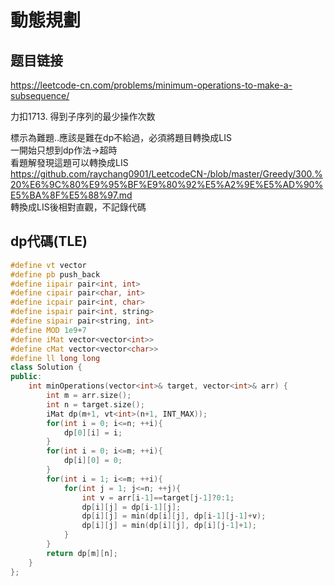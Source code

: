 # 動態規劃

## 题目链接

https://leetcode-cn.com/problems/minimum-operations-to-make-a-subsequence/

力扣1713. 得到子序列的最少操作次数

標示為難題..應該是難在dp不給過，必須將題目轉換成LIS     
一開始只想到dp作法->超時    
看題解發現這題可以轉換成LIS     
https://github.com/raychang0901/LeetcodeCN-/blob/master/Greedy/300.%20%E6%9C%80%E9%95%BF%E9%80%92%E5%A2%9E%E5%AD%90%E5%BA%8F%E5%88%97.md     
轉換成LIS後相對直觀，不記錄代碼     

dp代碼(TLE)
---------------------------------------

```cpp
#define vt vector
#define pb push_back
#define iipair pair<int, int>
#define cipair pair<char, int>
#define icpair pair<int, char>
#define ispair pair<int, string>
#define sipair pair<string, int>
#define MOD 1e9+7
#define iMat vector<vector<int>>
#define cMat vector<vector<char>>
#define ll long long
class Solution {
public:
    int minOperations(vector<int>& target, vector<int>& arr) {
        int m = arr.size();
        int n = target.size();
        iMat dp(m+1, vt<int>(n+1, INT_MAX));
        for(int i = 0; i<=n; ++i){
            dp[0][i] = i;
        }
        for(int i = 0; i<=m; ++i){
            dp[i][0] = 0;
        }
        for(int i = 1; i<=m; ++i){
            for(int j = 1; j<=n; ++j){
                int v = arr[i-1]==target[j-1]?0:1;
                dp[i][j] = dp[i-1][j];
                dp[i][j] = min(dp[i][j], dp[i-1][j-1]+v);
                dp[i][j] = min(dp[i][j], dp[i][j-1]+1);
            }
        }
        return dp[m][n];
    }
};
```
